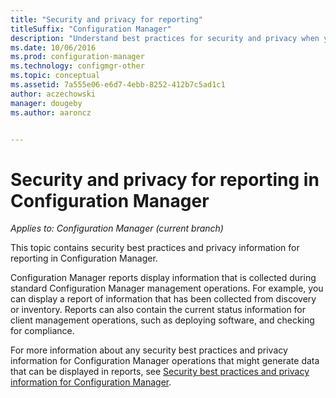 ```yaml
---
title: "Security and privacy for reporting"
titleSuffix: "Configuration Manager"
description: "Understand best practices for security and privacy when you are using the reporting functionality in Configuration Manager."
ms.date: 10/06/2016
ms.prod: configuration-manager
ms.technology: configmgr-other
ms.topic: conceptual
ms.assetid: 7a555e06-e6d7-4ebb-8252-412b7c5ad1c1
author: aczechowski
manager: dougeby
ms.author: aaroncz


---
```

# Security and privacy for reporting in Configuration Manager

*Applies to: Configuration Manager (current branch)*

This topic contains security best practices and privacy information for reporting in Configuration Manager.  

 Configuration Manager reports display information that is collected during standard Configuration Manager management operations. For example, you can display a report of information that has been collected from discovery or inventory. Reports can also contain the current status information for client management operations, such as deploying software, and checking for compliance.  

 For more information about any security best practices and privacy information for Configuration Manager operations that might generate data that can be displayed in reports, see [Security best practices and privacy information for Configuration Manager](../../plan-design/security/security-best-practices-and-privacy-information.md).  
